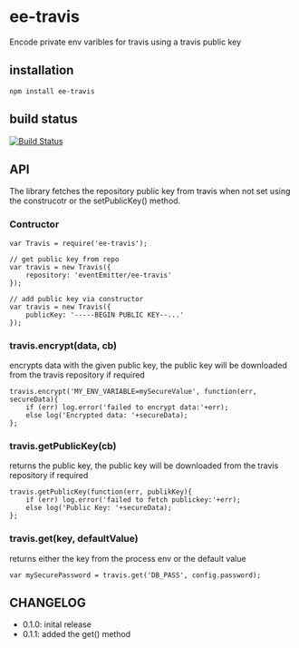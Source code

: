 # ee-travis

Encode private env varibles for travis using a travis public key

## installation

	npm install ee-travis

## build status

[![Build Status](https://travis-ci.org/eventEmitter/ee-travis.png?branch=master)](https://travis-ci.org/eventEmitter/ee-travis)


## API

The library fetches the repository public key from travis when not set using the construcotr or the setPublicKey() method.

### Contructor
	
	var Travis = require('ee-travis');

	// get public key from repo
	var travis = new Travis({ 
		repository: 'eventEmitter/ee-travis'
	});

	// add public key via constructor
	var travis = new Travis({ 
		publicKey: '-----BEGIN PUBLIC KEY--...'
	});

### travis.encrypt(data, cb)

encrypts data with the given public key, the public key will be downloaded from the travis repository if required

	travis.encrypt('MY_ENV_VARIABLE=mySecureValue', function(err, secureData){
		if (err) log.error('failed to encrypt data:'+err);
		else log('Encrypted data: '+secureData);
	};


### travis.getPublicKey(cb)

returns the public key, the public key will be downloaded from the travis repository if required

	travis.getPublicKey(function(err, publikKey){
		if (err) log.error('failed to fetch publickey:'+err);
		else log('Public Key: '+secureData);
	};


### travis.get(key, defaultValue)

returns either the key from the process env or the default value

	var mySecurePassword = travis.get('DB_PASS', config.password);


## CHANGELOG

- 0.1.0: inital release
- 0.1.1: added the get() method
